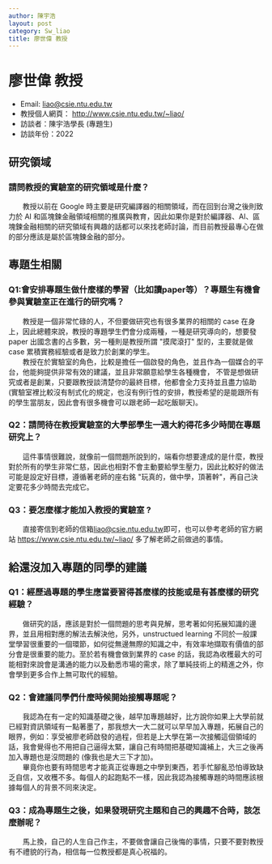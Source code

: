 ```yaml
---
author: 陳宇浩
layout: post
category: Sw_liao
title: 廖世偉 教授
---
```


# 廖世偉 教授
- Email: liao@csie.ntu.edu.tw
- 教授個人網頁： <http://www.csie.ntu.edu.tw/~liao/>
- 訪談者：陳宇浩學長 (專題生)
- 訪談年份：2022

## 研究領域
### 請問教授的實驗室的研究領域是什麼？
&emsp;&emsp;教授以前在 Google 時主要是研究編譯器的相關領域，而在回到台灣之後則致力於 AI 和區塊鍊金融領域相關的推廣與教育，因此如果你是對於編譯器、AI、區塊鍊金融相關的研究領域有興趣的話都可以來找老師討論，而目前教授最專心在做的部分應該是屬於區塊鍊金融的部分。
## 專題生相關
### Q1:會安排專題生做什麼樣的學習（比如讀paper等）？專題生有機會參與實驗室正在進行的研究嗎？
&emsp;&emsp;教授是一個非常忙碌的人，不但要做研究也有很多業界的相關的 case 在身上，因此總體來說，教授的專題學生們會分成兩種，一種是研究導向的，想要發 paper 出國念書的占多數，另一種則是教授所謂 "摸爬滾打" 型的，主要就是做 case 累積實務經驗或者是致力於創業的學生。<br>&emsp;&emsp;教授在於實驗室的角色，比較是擔任一個啟發的角色，並且作為一個媒合的平台，他能夠提供非常有效的建議，並且非常願意給學生各種機會， 不管是想做研究或者是創業，只要跟教授談清楚你的最終目標，他都會全力支持並且盡力協助 (實驗室裡比較沒有制式化的規定，也沒有例行性的安排，教授希望的是能跟所有的學生當朋友，因此會有很多機會可以跟老師一起吃飯聊天)。
### Q2：請問待在教授實驗室的大學部學生一週大約得花多少時間在專題研究上？
&emsp;&emsp;這件事情很難說，就像前一個問題所說到的，端看你想要達成的是什麼，教授對於所有的學生非常仁慈，因此也相對不會主動要給學生壓力，因此比較好的做法可能是設定好目標，遵循著老師的座右銘 "玩真的，做中學，頂著幹"，再自己決定要花多少時間去完成它。
### Q3：要怎麼樣才能加入教授的實驗室 ?
&emsp;&emsp;直接寄信到老師的信箱<liao@csie.ntu.edu.tw>即可，也可以參考老師的官方網站 <https://www.csie.ntu.edu.tw/~liao/> 多了解老師之前做過的事情。
## 給還沒加入專題的同學的建議
### Q1：經歷過專題的學生應當要習得甚麼樣的技能或是有甚麼樣的研究經驗？
&emsp;&emsp;做研究的話，應該是對於一個問題的思考與見解，思考著如何拓展知識的邊界，並且用相對應的解法去解決他，另外，unstructued learning 不同於一般課堂學習很重要的一個環節，如何從無邊無際的知識之中，有效率地擷取有價值的部分會是很重要的能力。至於若有機會做到業界的 case 的話，我認為收穫最大的可能相對來說會是溝通的能力以及動悉市場的需求，除了單純技術上的精進之外，你會學到更多合作上無可取代的經驗。
### Q2：會建議同學們什麼時候開始接觸專題呢？
&emsp;&emsp;我認為在有一定的知識基礎之後，越早加專題越好，比方說你如果上大學前就已經對資訊領域有一點著墨了，那我想大一大二就可以早早加入專題，拓展自己的眼界，例如：享受被廖老師啟發的過程，但若是上大學在第一次接觸這個領域的話，我會覺得也不用把自己逼得太緊，讓自己有時間把基礎知識補上，大三之後再加入專題也是沒問題的 (像我也是大三下才加)。<br>&emsp;&emsp;畢竟你也要有時間思考才能真正從專題之中學到東西，若手忙腳亂恐怕導致缺乏自信，又收穫不多。每個人的起跑點不一樣，因此我認為接觸專題的時間應該根據每個人的背景不同來決定。
### Q3：成為專題生之後，如果發現研究主題和自己的興趣不合時，該怎麼辦呢？
&emsp;&emsp;馬上換，自己的人生自己作主，不要做會讓自己後悔的事情，只要不要對教授有不禮貌的行為，相信每一位教授都是真心祝福的。